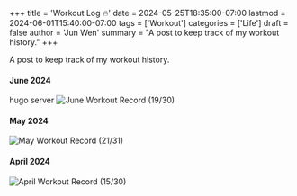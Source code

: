 +++
title = 'Workout Log 🔥'
date = 2024-05-25T18:35:00-07:00
lastmod = 2024-06-01T15:40:00-07:00
tags = ['Workout']
categories = ['Life']
draft = false
author = 'Jun Wen'
summary = "A post to keep track of my workout history."
+++

A post to keep track of my workout history.

#### June 2024
hugo server
![](/images/workout/June-Workout.jpg "June Workout Record (19/30)")

#### May 2024

![](/images/workout/May-Workout.jpg "May Workout Record (21/31)")

#### April 2024

![](/images/workout/April-Workout.jpg "April Workout Record (15/30)")